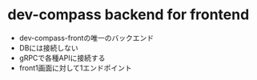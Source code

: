 # dev-compass backend for frontend
- dev-compass-frontの唯一のバックエンド
- DBには接続しない
- gRPCで各種APIに接続する
- front1画面に対して1エンドポイント
